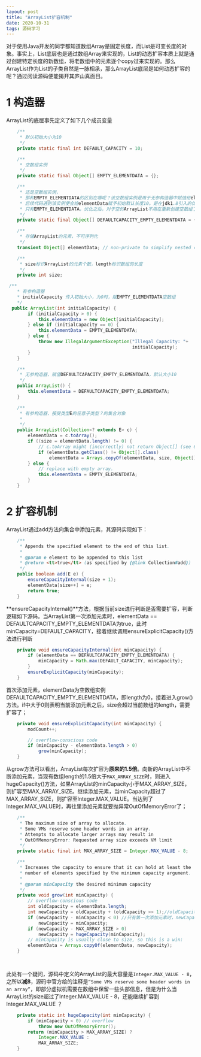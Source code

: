 ```yaml
---
layout: post
title: "ArrayList扩容机制"
date: 2020-10-31
tags: 源码学习
---
```


对于使用Java开发的同学都知道数组Array是固定长度，而List是可变长度的对象。事实上，List底层也是通过数组Array来实现的，List的动态扩容本质上就是通过创建特定长度的新数组，将老数组中的元素逐个copy过来实现的。那么ArrayList作为List的子类自然是一脉相承，那么ArrayList底层是如何动态扩容的呢？通过阅读源码便能揭开其庐山真面目。

# 1 构造器

ArrayList的底层事先定义了如下几个成员变量

```java
	/**
     * 默认初始大小为10
     */
    private static final int DEFAULT_CAPACITY = 10;

    /**
     * 空数组实例
     */
    private static final Object[] EMPTY_ELEMENTDATA = {};

    /**
     * 还是空数组实例，
     * 那和EMPTY_ELEMENTDATA的区别在哪呢？该空数组实例是用于无参构造器中赋值给elementData，
     * 后续代码遇到该实例便会给elementData赋予初始默认长度10。是在jdk1.8引入的优化，1.7及之前
     * 只有EMPTY_ELEMENTDATA，优化之后，对于空的ArrayList不用在重新创建空数组了，只需要都指向			 * EMPTY_ELEMENTDATA即可
     */
    private static final Object[] DEFAULTCAPACITY_EMPTY_ELEMENTDATA = {};

    /**
     * 存储ArrayList的元素，不可序列化
     */
    transient Object[] elementData; // non-private to simplify nested class access

    /**
     * size标识ArrayList的元素个数，length标识数组的长度
     */
    private int size;
```

```java
 /**
    * 有参构造器
    * initialCapacity 传入初始大小，为0时，赋EMPTY_ELEMENTDATA空数组
    */
  public ArrayList(int initialCapacity) {
        if (initialCapacity > 0) {
            this.elementData = new Object[initialCapacity];
        } else if (initialCapacity == 0) {
            this.elementData = EMPTY_ELEMENTDATA;
        } else {
            throw new IllegalArgumentException("Illegal Capacity: "+
                                               initialCapacity);
        }
    }

    /**
     * 无参构造器，赋值DEFAULTCAPACITY_EMPTY_ELEMENTDATA，默认大小10
     */
    public ArrayList() {
        this.elementData = DEFAULTCAPACITY_EMPTY_ELEMENTDATA;
    }

    /**
     * 有参构造器，接受类型E的任意子类型？的集合对象
     * 
     */
    public ArrayList(Collection<? extends E> c) {
        elementData = c.toArray();
        if ((size = elementData.length) != 0) {
            // c.toArray might (incorrectly) not return Object[] (see 6260652)
            if (elementData.getClass() != Object[].class)
                elementData = Arrays.copyOf(elementData, size, Object[].class);
        } else {
            // replace with empty array.
            this.elementData = EMPTY_ELEMENTDATA;
        }
    }
```



# 2 扩容机制

ArrayList通过add方法向集合中添加元素，其源码实现如下：

```java
	/**
     * Appends the specified element to the end of this list.
     *
     * @param e element to be appended to this list
     * @return <tt>true</tt> (as specified by {@link Collection#add})
     */
    public boolean add(E e) {
        ensureCapacityInternal(size + 1);  
        elementData[size++] = e;
        return true;
    }
```

**ensureCapacityInternal()**方法，根据当前size进行判断是否需要扩容，判断逻辑如下源码。当ArrayList第一次添加元素时，elementData == DEFAULTCAPACITY_EMPTY_ELEMENTDATA为true，此时minCapacity=DEFAULT_CAPACITY，接着继续调用ensureExplicitCapacity()方法进行判断

```java
	private void ensureCapacityInternal(int minCapacity) {
        if (elementData == DEFAULTCAPACITY_EMPTY_ELEMENTDATA) {
            minCapacity = Math.max(DEFAULT_CAPACITY, minCapacity);
        }
        ensureExplicitCapacity(minCapacity);
    }
```

首次添加元素，elementData为空数组实例DEFAULTCAPACITY_EMPTY_ELEMENTDATA，即length为0，接着进入grow()方法。if中大于0则表明当前添加元素之后，size会超过当前数组的length，需要扩容了；

```java
 	private void ensureExplicitCapacity(int minCapacity) {
        modCount++;

        // overflow-conscious code
        if (minCapacity - elementData.length > 0)
            grow(minCapacity);
    }
```

从grow方法可以看出，ArrayList每次扩容为**原来的1.5倍**。向新的ArrayList中不断添加元素，当现有数组length的1.5倍大于``MAX_ARRAY_SIZE``时，则进入hugeCapacity()方法，如果ArrayList的minCapacity小于MAX_ARRAY_SIZE，则扩容至MAX_ARRAY_SIZE。继续添加元素，当minCapacity超过了MAX_ARRAY_SIZE，则扩容至Integer.MAX_VALUE。当达到了Integer.MAX_VALUE时，再往里添加元素就要抛异常OutOfMemoryError了；

```java
	/**
     * The maximum size of array to allocate.
     * Some VMs reserve some header words in an array.
     * Attempts to allocate larger arrays may result in
     * OutOfMemoryError: Requested array size exceeds VM limit
     */
    private static final int MAX_ARRAY_SIZE = Integer.MAX_VALUE - 8;

    /**
     * Increases the capacity to ensure that it can hold at least the
     * number of elements specified by the minimum capacity argument.
     *
     * @param minCapacity the desired minimum capacity
     */
    private void grow(int minCapacity) {
        // overflow-conscious code
        int oldCapacity = elementData.length;
        int newCapacity = oldCapacity + (oldCapacity >> 1);//oldCapacity + oldCapacity/2
        if (newCapacity - minCapacity < 0) //只有第一次添加元素时，newCapacity=0，走该if
            newCapacity = minCapacity;
        if (newCapacity - MAX_ARRAY_SIZE > 0)
            newCapacity = hugeCapacity(minCapacity);
        // minCapacity is usually close to size, so this is a win:
        elementData = Arrays.copyOf(elementData, newCapacity);
    }

    
```

此处有一个疑问，源码中定义的ArrayList的最大容量是``Integer.MAX_VALUE - 8``，之所以**减8**，源码中官方给的注释是``“Some VMs reserve some header words in an array”``，即部分虚拟机需要在数组中保留一些头部信息，但是为什么当ArrayList的size超过了Integer.MAX_VALUE - 8，还能继续扩容到Integer.MAX_VALUE ？

```java
	private static int hugeCapacity(int minCapacity) {
        if (minCapacity < 0) // overflow
            throw new OutOfMemoryError();
        return (minCapacity > MAX_ARRAY_SIZE) ?
            Integer.MAX_VALUE :
            MAX_ARRAY_SIZE;
    }
```

